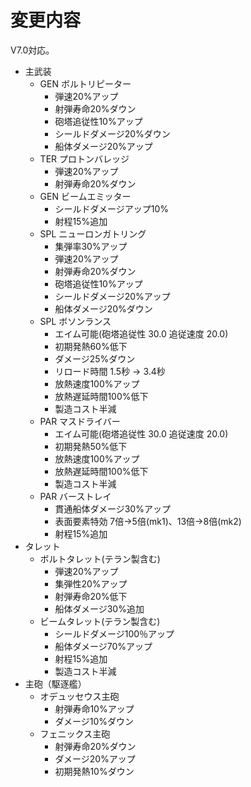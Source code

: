 # 変更内容

V7.0対応。

* 主武装
  * GEN ボルトリピーター
    * 弾速20%アップ
    * 射弾寿命20%ダウン
    * 砲塔追従性10%アップ
    * シールドダメージ20%ダウン
    * 船体ダメージ20%アップ
  * TER プロトンバレッジ
    * 弾速20%アップ
    * 射弾寿命20%ダウン
  * GEN ビームエミッター
    * シールドダメージアップ10%
    * 射程15%追加
  * SPL ニューロンガトリング
    * 集弾率30%アップ
    * 弾速20%アップ
    * 射弾寿命20%ダウン
    * 砲塔追従性10%アップ
    * シールドダメージ20%アップ
    * 船体ダメージ20%ダウン
  * SPL ボソンランス
    * エイム可能(砲塔追従性 30.0 追従速度 20.0)
    * 初期発熱60%低下
    * ダメージ25%ダウン
    * リロード時間 1.5秒 → 3.4秒
    * 放熱速度100%アップ
    * 放熱遅延時間100%低下
    * 製造コスト半減
  * PAR マスドライバー
    * エイム可能(砲塔追従性 30.0 追従速度 20.0)
    * 初期発熱50%低下
    * 放熱速度100%アップ
    * 放熱遅延時間100%低下
    * 製造コスト半減
  * PAR バーストレイ
    * 貫通船体ダメージ30%アップ
    * 表面要素特効 7倍→5倍(mk1)、13倍→8倍(mk2)
    * 射程15%追加
* タレット
  * ボルトタレット(テラン製含む)
    * 弾速20%アップ
    * 集弾性20%アップ
    * 射弾寿命20%低下
    * 船体ダメージ30%追加
  * ビームタレット(テラン製含む)
    * シールドダメージ100％アップ
    * 船体ダメージ70%アップ
    * 射程15%追加
    * 製造コスト半減
* 主砲（駆逐艦）
  * オデュッセウス主砲
    * 射弾寿命10%アップ
    * ダメージ10%ダウン
  * フェニックス主砲
    * 射弾寿命20%ダウン
    * ダメージ20%アップ
    * 初期発熱10%ダウン